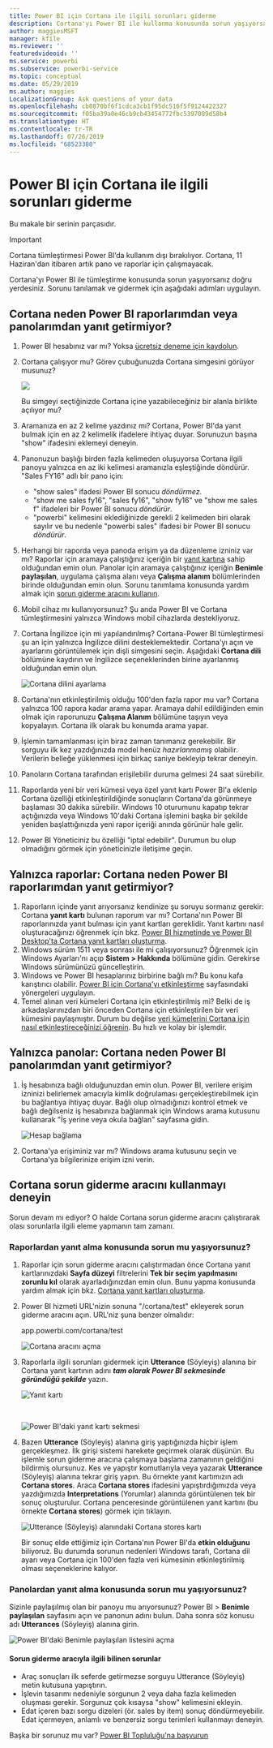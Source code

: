 ```yaml
---
title: Power BI için Cortana ile ilgili sorunları giderme
description: Cortana'yı Power BI ile kullanma konusunda sorun yaşıyorsanız bu önerileri uygulamayı deneyin.
author: maggiesMSFT
manager: kfile
ms.reviewer: ''
featuredvideoid: ''
ms.service: powerbi
ms.subservice: powerbi-service
ms.topic: conceptual
ms.date: 05/29/2019
ms.author: maggies
LocalizationGroup: Ask questions of your data
ms.openlocfilehash: cb0870bf6f1cdca3cb1f95dc516f5f9124422327
ms.sourcegitcommit: f05ba39a0e46cb9cb43454772fbc5397089d58b4
ms.translationtype: HT
ms.contentlocale: tr-TR
ms.lasthandoff: 07/26/2019
ms.locfileid: "68523380"
---
```

# <a name="troubleshoot-cortana-for-power-bi"></a>Power BI için Cortana ile ilgili sorunları giderme
Bu makale bir serinin parçasıdır. 

> [!IMPORTANT]
> Cortana tümleştirmesi Power BI’da kullanım dışı bırakılıyor. Cortana, 11 Haziran'dan itibaren artık pano ve raporlar için çalışmayacak.

Cortana'yı Power BI ile tümleştirme konusunda sorun yaşıyorsanız doğru yerdesiniz. Sorunu tanılamak ve gidermek için aşağıdaki adımları uygulayın.

## <a name="why-doesnt-cortana-find-answers-from-my-power-bi-reports-or-dashboards"></a>Cortana neden Power BI raporlarımdan veya panolarımdan yanıt getirmiyor?
1. Power BI hesabınız var mı?  Yoksa [ücretsiz deneme için kaydolun](https://powerbi.microsoft.com/get-started/).
2. Cortana çalışıyor mu?  Görev çubuğunuzda Cortana simgesini görüyor musunuz?

    ![](media/service-cortana-troubleshoot/power-bi-cortana-icon.png)

    Bu simgeyi seçtiğinizde Cortana içine yazabileceğiniz bir alanla birlikte açılıyor mu?
3. Aramanıza en az 2 kelime yazdınız mı? Cortana, Power BI'da yanıt bulmak için en az 2 kelimelik ifadelere ihtiyaç duyar. Sorunuzun başına "show" ifadesini eklemeyi deneyin.
4. Panonuzun başlığı birden fazla kelimeden oluşuyorsa Cortana ilgili panoyu yalnızca en az iki kelimesi aramanızla eşleştiğinde döndürür. "Sales FY16" adlı bir pano için:

   * "show sales" ifadesi Power BI sonucu *döndürmez*.   
   * "show me sales fy16", "sales fy16", "show fy16" ve "show me sales f" ifadeleri bir Power BI sonucu *döndürür*.    
   * "powerbi" kelimesini eklediğinizde gerekli 2 kelimeden biri olarak sayılır ve bu nedenle "powerbi sales" ifadesi bir Power BI sonucu *döndürür*.
5. Herhangi bir raporda veya panoda erişim ya da düzenleme izniniz var mı? Raporlar için aramaya çalıştığınız içeriğin bir [yanıt kartına](service-cortana-answer-cards.md) sahip olduğundan emin olun.  Panolar için aramaya çalıştığınız içeriğin **Benimle paylaşılan**, uygulama çalışma alanı veya **Çalışma alanım** bölümlerinden birinde olduğundan emin olun. Sorunu tanımlama konusunda yardım almak için [sorun giderme aracını kullanın](#try-the-cortana-troubleshooting-tool).
6. Mobil cihaz mı kullanıyorsunuz?  Şu anda Power BI ve Cortana tümleştirmesini yalnızca Windows mobil cihazlarda destekliyoruz.
7. Cortana İngilizce için mi yapılandırılmış?  Cortana-Power BI tümleştirmesi şu an için yalnızca İngilizce dilini desteklemektedir. Cortana'yı açın ve ayarlarını görüntülemek için dişli simgesini seçin. Aşağıdaki **Cortana dili** bölümüne kaydırın ve İngilizce seçeneklerinden birine ayarlanmış olduğundan emin olun.

   ![Cortana dilini ayarlama](media/service-cortana-troubleshoot/power-bi-cortana-language.png)
8. Cortana'nın etkinleştirilmiş olduğu 100'den fazla rapor mu var?  Cortana yalnızca 100 rapora kadar arama yapar.  Aramaya dahil edildiğinden emin olmak için raporunuzu **Çalışma Alanım** bölümüne taşıyın veya kopyalayın. Cortana ilk olarak bu konumda arama yapar.
9. İşlemin tamamlanması için biraz zaman tanımanız gerekebilir. Bir sorguyu ilk kez yazdığınızda model henüz *hazırlanmamış* olabilir. Verilerin belleğe yüklenmesi için birkaç saniye bekleyip tekrar deneyin.
10. Panoların Cortana tarafından erişilebilir duruma gelmesi 24 saat sürebilir.    
11. Raporlarda yeni bir veri kümesi veya özel yanıt kartı Power BI'a eklenip Cortana özelliği etkinleştirildiğinde sonuçların Cortana'da görünmeye başlaması 30 dakika sürebilir. Windows 10 oturumunu kapatıp tekrar açtığınızda veya Windows 10'daki Cortana işlemini başka bir şekilde yeniden başlattığınızda yeni rapor içeriği anında görünür hale gelir.  
12. Power BI Yöneticiniz bu özelliği "iptal edebilir". Durumun bu olup olmadığını görmek için yöneticinizle iletişime geçin.

## <a name="reports-only-why-doesnt-cortana-find-answers-from-my-power-bi-reports"></a>Yalnızca raporlar: Cortana neden Power BI raporlarımdan yanıt getirmiyor?
1. Raporların içinde yanıt arıyorsanız kendinize şu soruyu sormanız gerekir: Cortana **yanıt kartı** bulunan raporum var mı? Cortana'nın Power BI raporlarınızda yanıt bulması için yanıt kartları gereklidir.  Yanıt kartını nasıl oluşturacağınızı öğrenmek için bkz. [Power BI hizmetinde ve Power BI Desktop'ta Cortana yanıt kartları oluşturma](service-cortana-answer-cards.md).
2. Windows sürüm 1511 veya sonrası ile mi çalışıyorsunuz?  Öğrenmek için Windows Ayarları'nı açıp **Sistem > Hakkında** bölümüne gidin. Gerekirse Windows sürümünüzü güncelleştirin.
3. Windows ve Power BI hesaplarınız birbirine bağlı mı? Bu konu kafa karıştırıcı olabilir. [Power BI için Cortana'yı etkinleştirme](service-cortana-enable.md#add-your-power-bi-credentials-to-windows) sayfasındaki yönergeleri uygulayın.
4. Temel alınan veri kümeleri Cortana için etkinleştirilmiş mi? Belki de iş arkadaşlarınızdan biri önceden Cortana için etkinleştirilen bir veri kümesini paylaşmıştır. Durum bu değilse [veri kümelerini Cortana için nasıl etkinleştireceğinizi öğrenin](service-cortana-enable.md). Bu hızlı ve kolay bir işlemdir.

## <a name="dashboards-only-why-doesnt-cortana-find-answers-from-my-power-bi-dashboards"></a>Yalnızca panolar: Cortana neden Power BI panolarımdan yanıt getirmiyor?
1. İş hesabınıza bağlı olduğunuzdan emin olun. Power BI, verilere erişim izninizi belirlemek amacıyla kimlik doğrulaması gerçekleştirebilmek için bu bağlantıya ihtiyaç duyar. Bağlı olup olmadığınızı kontrol etmek ve bağlı değilseniz iş hesabınıza bağlanmak için Windows arama kutusunu kullanarak "İş yerine veya okula bağlan" sayfasına gidin.  

    ![Hesap bağlama](media/service-cortana-troubleshoot/power-bi-cortana-connect.png)
2. Cortana'ya erişiminiz var mı? Windows arama kutusunu seçin ve Cortana'ya bilgilerinize erişim izni verin.

## <a name="try-the-cortana-troubleshooting-tool"></a>Cortana sorun giderme aracını kullanmayı deneyin
Sorun devam mı ediyor?  O halde Cortana sorun giderme aracını çalıştırarak olası sorunlarla ilgili eleme yapmanın tam zamanı.

### <a name="having-trouble-retrieving-answers-from-a-report"></a>Raporlardan yanıt alma konusunda sorun mu yaşıyorsunuz?
1. Raporlar için sorun giderme aracını çalıştırmadan önce Cortana yanıt kartlarınızdaki **Sayfa düzeyi** filtrelerini **Tek bir seçim yapılmasını zorunlu kıl** olarak ayarladığınızdan emin olun. Bunu yapma konusunda yardım almak için bkz. [Cortana yanıt kartları oluşturma](service-cortana-answer-cards.md).
2. Power BI hizmeti URL'nizin sonuna "/cortana/test" ekleyerek sorun giderme aracını açın. URL'niz şuna benzer olmalıdır:

   app.powerbi.com/cortana/test

   ![Cortana aracını açma](media/service-cortana-troubleshoot/power-bi-cortana-tool2.png)
3. Raporlarla ilgili sorunları gidermek için **Utterance** (Söyleyiş) alanına bir Cortana yanıt kartının adını ***tam olarak Power BI sekmesinde göründüğü şekilde*** yazın.

   ![Yanıt kartı](media/service-cortana-troubleshoot/power-bi-answer-card-new.png)

   <br>

   ![Power BI'daki yanıt kartı sekmesi](media/service-cortana-troubleshoot/power-bi-answer-card2.png)
4. Bazen **Utterance** (Söyleyiş) alanına giriş yaptığınızda hiçbir işlem gerçekleşmez. İlk girişi sistemi harekete geçirmek olarak düşünün. Bu işlemle sorun giderme aracına çalışmaya başlama zamanının geldiğini bildirmiş olursunuz. Kes ve yapıştır komutlarıyla veya yazarak **Utterance** (Söyleyiş) alanına tekrar giriş yapın. Bu örnekte yanıt kartımızın adı **Cortana stores**. Araca **Cortana stores** ifadesini yapıştırdığımızda veya yazdığımızda **Interpretations** (Yorumlar) alanında görüntülenen tek bir sonuç oluşturulur. Cortana penceresinde görüntülenen yanıt kartını (bu örnekte **Cortana stores**) görmek için tıklayın.

   ![Utterance (Söyleyiş) alanındaki Cortana stores kartı](media/service-cortana-troubleshoot/power-bi-utterance.png)

   Bir sonuç elde ettiğimiz için Cortana'nın Power BI'da **etkin olduğunu** biliyoruz. Bu durumda sorunun nedenleri Windows tarafı, Cortana dil ayarı veya Cortana için 100'den fazla veri kümesinin etkinleştirilmiş olması seçeneklerine kalıyor.

### <a name="having-trouble-retrieving-answers-from-a-dashboard"></a>Panolardan yanıt alma konusunda sorun mu yaşıyorsunuz?
Sizinle paylaşılmış olan bir panoyu mu arıyorsunuz?  Power BI > **Benimle paylaşılan** sayfasını açın ve panonun adını bulun.  Daha sonra söz konusu adı **Utterances** (Söyleyiş) alanına girin.

![Power BI'daki Benimle paylaşılan listesini açma](media/service-cortana-troubleshoot/power-bi-cortana-shared-with-me.png)


#### <a name="troubleshooting-tool-known-issues"></a>Sorun giderme aracıyla ilgili bilinen sorunlar
* Araç sonuçları ilk seferde getirmezse sorguyu Utterance (Söyleyiş) metin kutusuna yapıştırın.
* İşlevin tasarımı nedeniyle sorgunun 2 veya daha fazla kelimeden oluşması gerekir.  Sorgunuz çok kısaysa "show" kelimesini ekleyin.
* Edat içeren bazı sorgu dizeleri (ör. sales by item) sonuç döndürmeyebilir. Edat içermeyen, anlamlı ve benzersiz sorgu terimleri kullanmayı deneyin.

Başka bir sorunuz mu var? [Power BI Topluluğu'na başvurun](http://community.powerbi.com/)
